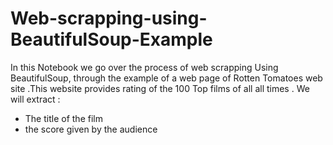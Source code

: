 # Web-scrapping-using-BeautifulSoup-Example
In this Notebook we go over the process of web scrapping Using BeautifulSoup, through the example of a web page of Rotten Tomatoes web site .This website provides rating of the 100 Top films of all all times . We will extract :
- The title of the film
- the score given by the audience

